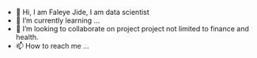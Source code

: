 - 👋 Hi, I am Faleye Jide, I am data scientist
- 🌱 I’m currently learning ...
- 💞️ I’m looking to collaborate on project project not limited to finance and health.
- 📫 How to reach me ...

<!---
Faleye-jide/Faleye-jide is a ✨ special ✨ repository because its `README.md` (this file) appears on your GitHub profile.
You can click the Preview link to take a look at your changes.
--->
